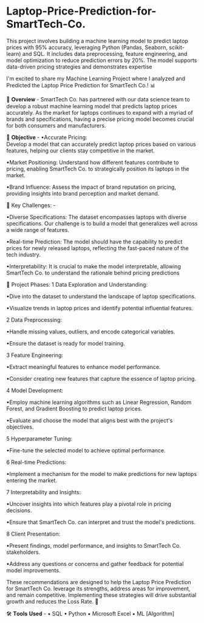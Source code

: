 # Laptop-Price-Prediction-for-SmartTech-Co.
This project involves building a machine learning model to predict laptop prices with 95% accuracy, leveraging Python (Pandas, Seaborn, scikit-learn) and SQL. It includes data preprocessing, feature engineering, and model optimization to reduce prediction errors by 20%. The model supports data-driven pricing strategies and demonstrates expertise

I'm excited to share my Machine Learning Project where I analyzed and Predicted the Laptop Price Prediction for SmartTech Co.! 📊

📌 𝐎𝐯𝐞𝐫𝐯𝐢𝐞𝐰 -
SmartTech Co. has partnered with our data science team to develop a robust machine learning model that predicts laptop prices accurately. As the market for laptops continues to expand with a myriad of brands and specifications, having a precise pricing model becomes crucial for both consumers and manufacturers.

📌 𝐎𝐛𝐣𝐞𝐜𝐭𝐢𝐯𝐞 -
▪Accurate Pricing:  
Develop a model that can accurately predict laptop prices based on various features, helping our clients stay competitive in the market.

▪Market Positioning: 
Understand how different features contribute to pricing, enabling SmartTech Co. to strategically position its laptops in the market.

▪Brand Influence:
 Assess the impact of brand reputation on pricing, providing insights into brand perception and market demand.

📌  Key Challenges: -

▪Diverse Specifications: The dataset encompasses laptops with diverse specifications. Our challenge is to build a model that generalizes well across a wide range of features.

▪Real-time Prediction: The model should have the capability to predict prices for newly released laptops, reflecting the fast-paced nature of the tech industry.

▪Interpretability: It is crucial to make the model interpretable, allowing SmartTech Co. to understand the rationale behind pricing predictions

📌 Project Phases:
1 Data Exploration and Understanding:

   ▪Dive into the dataset to understand the landscape of laptop specifications.

   ▪Visualize trends in laptop prices and identify potential influential features.

2 Data Preprocessing:

   ▪Handle missing values, outliers, and encode categorical variables.

   ▪Ensure the dataset is ready for model training.

3 Feature Engineering:

   ▪Extract meaningful features to enhance model performance.

   ▪Consider creating new features that capture the essence of laptop pricing.

4 Model Development:

   ▪Employ machine learning algorithms such as Linear Regression, Random Forest, and Gradient Boosting to predict laptop prices.

   ▪Evaluate and choose the model that aligns best with the project's objectives.

5 Hyperparameter Tuning:

   ▪Fine-tune the selected model to achieve optimal performance.

6 Real-time Predictions:

   ▪Implement a mechanism for the model to make predictions for new laptops entering the market.

7 Interpretability and Insights:

   ▪Uncover insights into which features play a pivotal role in pricing decisions.

   ▪Ensure that SmartTech Co. can interpret and trust the model's predictions.

8 Client Presentation:

   ▪Present findings, model performance, and insights to SmartTech Co. stakeholders.

   ▪Address any questions or concerns and gather feedback for potential model improvements. 

These recommendations are designed to help the Laptop Price Prediction for SmartTech Co.  leverage its strengths, address areas for improvement, and remain competitive. Implementing these strategies will drive substantial growth and reduces the Loss Rate. 🌟

🛠 𝐓𝐨𝐨𝐥𝐬 𝐔𝐬𝐞𝐝 -
▪ SQL
▪ Python
▪ Microsoft Excel
▪ ML [Algorithm]
